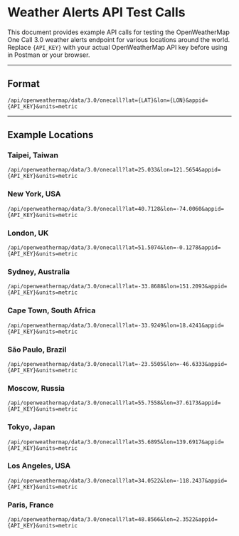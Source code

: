 # Weather Alerts API Test Calls

This document provides example API calls for testing the OpenWeatherMap One Call 3.0 weather alerts endpoint for various locations around the world. Replace `{API_KEY}` with your actual OpenWeatherMap API key before using in Postman or your browser.

---

## Format

```
/api/openweathermap/data/3.0/onecall?lat={LAT}&lon={LON}&appid={API_KEY}&units=metric
```

---

## Example Locations

### Taipei, Taiwan

```
/api/openweathermap/data/3.0/onecall?lat=25.033&lon=121.5654&appid={API_KEY}&units=metric
```

### New York, USA

```
/api/openweathermap/data/3.0/onecall?lat=40.7128&lon=-74.0060&appid={API_KEY}&units=metric
```

### London, UK

```
/api/openweathermap/data/3.0/onecall?lat=51.5074&lon=-0.1278&appid={API_KEY}&units=metric
```

### Sydney, Australia

```
/api/openweathermap/data/3.0/onecall?lat=-33.8688&lon=151.2093&appid={API_KEY}&units=metric
```

### Cape Town, South Africa

```
/api/openweathermap/data/3.0/onecall?lat=-33.9249&lon=18.4241&appid={API_KEY}&units=metric
```

### São Paulo, Brazil

```
/api/openweathermap/data/3.0/onecall?lat=-23.5505&lon=-46.6333&appid={API_KEY}&units=metric
```

### Moscow, Russia

```
/api/openweathermap/data/3.0/onecall?lat=55.7558&lon=37.6173&appid={API_KEY}&units=metric
```

### Tokyo, Japan

```
/api/openweathermap/data/3.0/onecall?lat=35.6895&lon=139.6917&appid={API_KEY}&units=metric
```

### Los Angeles, USA

```
/api/openweathermap/data/3.0/onecall?lat=34.0522&lon=-118.2437&appid={API_KEY}&units=metric
```

### Paris, France

```
/api/openweathermap/data/3.0/onecall?lat=48.8566&lon=2.3522&appid={API_KEY}&units=metric
```
